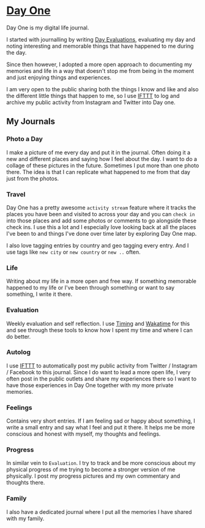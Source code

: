 # [Day One](http://dayoneapp.com)
Day One is my digital life journal.

I started with journalling by writing [Day Evaluations](https://medium.com/@NikitaVoloboev/day-evaluations-5706f31c9c5e#.m4lw1eo32), evaluating my day and noting interesting and memorable things that have happened to me during the day. 

Since then however, I adopted a more open approach to documenting my memories and life in a way that doesn't stop me from being in the moment and just enjoying things and experiences.

I am very open to the public sharing both the things I know and like and also the different little things that happen to me, so I use [IFTTT](https://ifttt.com/day_one) to log and archive my public activity from Instagram and Twitter into Day one. 

## My Journals
### Photo a Day
I make a picture of me every day and put it in the journal. Often doing it a new and different places and saying how I feel about the day. I want to do a collage of these pictures in the future. Sometimes I put more than one photo there. The idea is that I can replicate what happened to me from that day just from the photos.

### Travel
Day One has a pretty awesome `activity stream` feature where it tracks the places you have been and visited to across your day and you can `check in` into those places and add some photos or comments to go alongside these check ins. I use this a lot and I especially love looking back at all the places I've been to and things I've done over time later by exploring Day One map.

I also love tagging entries by country and geo tagging every entry. And I use tags like `new city` or `new country` or `new ..` often.

### Life
Writing about my life in a more open and free way. If something memorable happened to my life or I've been through something or want to say something, I write it there.

### Evaluation
Weekly evaluation and self reflection. I use [Timing](https://timingapp.com/?lang=en) and [Wakatime](https://wakatime.com/dashboard) for this and see through these tools to know how I spent my time and where I can do better.

### Autolog
I use [IFTTT](../../tools/IFTTT.md) to automatically post my public activity from Twitter / Instagram / Facebook to this journal. Since I do want to lead a more open life, I very often post in the public outlets and share my experiences there so I want to have those experiences in Day One together with my more private memories. 

### Feelings
Contains very short entries. If I am feeling sad or happy about something, I write a small entry and say what I feel and put it there. It helps me be more conscious and honest with myself, my thoughts and feelings. 

### Progress
In similar vein to `Evaluation`. I try to track and be more conscious about my physical progress of me trying to become a stronger version of me physically. I post my progress pictures and my own commentary and thoughts there.

### Family
I also have a dedicated journal where I put all the memories I have shared with my family.

